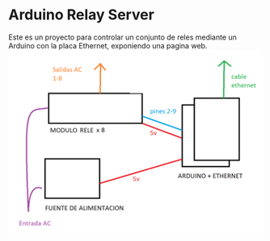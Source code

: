 # Arduino Relay Server

Este es un proyecto para controlar un conjunto de reles mediante un Arduino con la placa Ethernet, exponiendo una pagina web.
![Alt text](https://github.com/JulianMagnabosco/Arduino-Relay-Server/blob/main/docs/dibujo.png?raw=true "a title")
